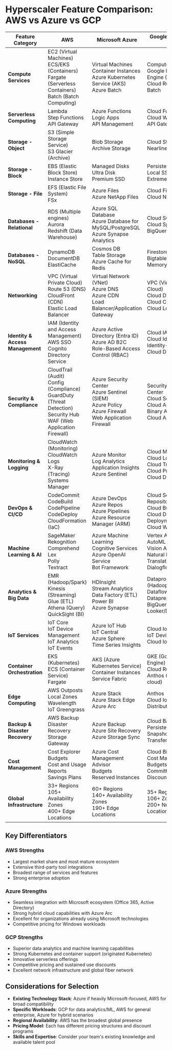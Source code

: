 # Hyperscaler Feature Comparison: AWS vs Azure vs GCP

| Feature Category | AWS | Microsoft Azure | Google Cloud Platform (GCP) |
|------------------|-----|-----------------|----------------------------|
| **Compute Services** | EC2 (Virtual Machines)<br>ECS/EKS (Containers)<br>Fargate (Serverless Containers)<br>Batch (Batch Computing) | Virtual Machines<br>Container Instances<br>Azure Kubernetes Service (AKS)<br>Azure Batch | Compute Engine (VMs)<br>Google Kubernetes Engine (GKE)<br>Cloud Run (Containers)<br>Batch |
| **Serverless Computing** | Lambda<br>Step Functions<br>API Gateway | Azure Functions<br>Logic Apps<br>API Management | Cloud Functions<br>Cloud Workflows<br>API Gateway |
| **Storage - Object** | S3 (Simple Storage Service)<br>S3 Glacier (Archive) | Blob Storage<br>Archive Storage | Cloud Storage<br>Nearline/Coldline/Archive |
| **Storage - Block** | EBS (Elastic Block Store)<br>Instance Store | Managed Disks<br>Ultra Disk<br>Premium SSD | Persistent Disks<br>Local SSD<br>Extreme PD |
| **Storage - File** | EFS (Elastic File System)<br>FSx | Azure Files<br>Azure NetApp Files | Cloud Filestore<br>Cloud NetApp Volumes |
| **Databases - Relational** | RDS (Multiple engines)<br>Aurora<br>Redshift (Data Warehouse) | Azure SQL Database<br>Azure Database for MySQL/PostgreSQL<br>Azure Synapse Analytics | Cloud SQL<br>Cloud Spanner<br>BigQuery (Analytics) |
| **Databases - NoSQL** | DynamoDB<br>DocumentDB<br>ElastiCache | Cosmos DB<br>Table Storage<br>Azure Cache for Redis | Firestore<br>Bigtable<br>Memorystore |
| **Networking** | VPC (Virtual Private Cloud)<br>Route 53 (DNS)<br>CloudFront (CDN)<br>Elastic Load Balancer | Virtual Network (VNet)<br>Azure DNS<br>Azure CDN<br>Load Balancer/Application Gateway | VPC (Virtual Private Cloud)<br>Cloud DNS<br>Cloud CDN<br>Cloud Load Balancing |
| **Identity & Access Management** | IAM (Identity and Access Management)<br>AWS SSO<br>Cognito<br>Directory Service | Azure Active Directory (Entra ID)<br>Azure AD B2C<br>Role-Based Access Control (RBAC) | Cloud IAM<br>Cloud Identity<br>Identity-Aware Proxy<br>Cloud Directory Sync |
| **Security & Compliance** | CloudTrail (Audit)<br>Config (Compliance)<br>GuardDuty (Threat Detection)<br>Security Hub<br>WAF (Web Application Firewall) | Azure Security Center<br>Azure Sentinel (SIEM)<br>Azure Policy<br>Azure Firewall<br>Web Application Firewall | Security Command Center<br>Cloud Security Scanner<br>Cloud Armor<br>Binary Authorization<br>Cloud Asset Inventory |
| **Monitoring & Logging** | CloudWatch (Monitoring)<br>CloudWatch Logs<br>X-Ray (Tracing)<br>Systems Manager | Azure Monitor<br>Log Analytics<br>Application Insights<br>Azure Sentinel | Cloud Monitoring<br>Cloud Logging<br>Cloud Trace<br>Cloud Profiler<br>Cloud Debugger |
| **DevOps & CI/CD** | CodeCommit<br>CodeBuild<br>CodePipeline<br>CodeDeploy<br>CloudFormation (IaC) | Azure DevOps<br>Azure Repos<br>Azure Pipelines<br>Azure Resource Manager (ARM) | Cloud Source Repositories<br>Cloud Build<br>Cloud Deploy<br>Deployment Manager<br>Cloud Workstations |
| **Machine Learning & AI** | SageMaker<br>Rekognition<br>Comprehend<br>Lex<br>Polly<br>Textract | Azure Machine Learning<br>Cognitive Services<br>Azure OpenAI Service<br>Bot Framework | Vertex AI<br>AutoML<br>Vision AI<br>Natural Language AI<br>Translation AI<br>Dialogflow |
| **Analytics & Big Data** | EMR (Hadoop/Spark)<br>Kinesis (Streaming)<br>Glue (ETL)<br>Athena (Query)<br>QuickSight (BI) | HDInsight<br>Stream Analytics<br>Data Factory (ETL)<br>Power BI<br>Azure Synapse | Dataproc (Hadoop/Spark)<br>Dataflow (Stream/Batch)<br>Dataprep<br>BigQuery<br>Looker/Data Studio |
| **IoT Services** | IoT Core<br>IoT Device Management<br>IoT Analytics<br>IoT Events | Azure IoT Hub<br>IoT Central<br>Azure Sphere<br>Time Series Insights | Cloud IoT Core<br>IoT Device Manager<br>Cloud IoT Edge |
| **Container Orchestration** | EKS (Kubernetes)<br>ECS (Container Service)<br>Fargate | AKS (Azure Kubernetes Service)<br>Container Instances<br>Service Fabric | GKE (Google Kubernetes Engine)<br>Cloud Run<br>Anthos (Hybrid/Multi-cloud) |
| **Edge Computing** | AWS Outposts<br>Local Zones<br>Wavelength<br>IoT Greengrass | Azure Stack<br>Azure Stack Edge<br>Azure Arc | Anthos<br>Cloud IoT Edge<br>Distributed Cloud |
| **Backup & Disaster Recovery** | AWS Backup<br>Disaster Recovery<br>Storage Gateway | Azure Backup<br>Azure Site Recovery<br>Azure Storage Sync | Cloud Backup and DR<br>Persistent Disk Snapshots<br>Transfer Appliance |
| **Cost Management** | Cost Explorer<br>Budgets<br>Cost and Usage Reports<br>Savings Plans | Azure Cost Management<br>Advisor<br>Budgets<br>Reserved Instances | Cloud Billing<br>Cost Management<br>Budgets & Alerts<br>Committed Use Discounts |
| **Global Infrastructure** | 33+ Regions<br>105+ Availability Zones<br>400+ Edge Locations | 60+ Regions<br>140+ Availability Zones<br>190+ Edge Locations | 35+ Regions<br>106+ Zones<br>200+ Network Edge Locations |

## Key Differentiators

### AWS Strengths
- Largest market share and most mature ecosystem
- Extensive third-party tool integrations
- Broadest range of services and features
- Strong enterprise adoption

### Azure Strengths
- Seamless integration with Microsoft ecosystem (Office 365, Active Directory)
- Strong hybrid cloud capabilities with Azure Arc
- Excellent for organizations already using Microsoft technologies
- Competitive pricing for Windows workloads

### GCP Strengths
- Superior data analytics and machine learning capabilities
- Strong Kubernetes and container support (originated Kubernetes)
- Innovative serverless offerings
- Competitive pricing and sustained use discounts
- Excellent network infrastructure and global fiber network

## Considerations for Selection
- **Existing Technology Stack**: Azure if heavily Microsoft-focused, AWS for broad compatibility
- **Specific Workloads**: GCP for data analytics/ML, AWS for general enterprise, Azure for hybrid scenarios
- **Regional Availability**: AWS has the broadest global presence
- **Pricing Model**: Each has different pricing structures and discount programs
- **Skills and Expertise**: Consider your team's existing knowledge and available talent pool
